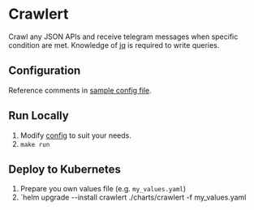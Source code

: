 # Crawlert

Crawl any JSON APIs and receive telegram messages when specific condition are
met.  Knowledge of [jq](https://jqlang.github.io/jq/) is required to write
queries.

## Configuration

Reference comments in [sample config file](config.yaml).

## Run Locally

1. Modify [config](config.yaml) to suit your needs.
2. `make run`

## Deploy to Kubernetes

1. Prepare you own values file (e.g. `my_values.yaml`)
2. `helm upgrade --install crawlert ./charts/crawlert -f my_values.yaml

